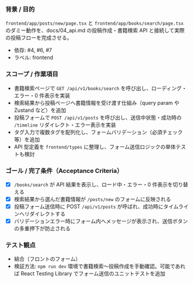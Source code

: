 ### 背景 / 目的
`frontend/app/posts/new/page.tsx` と `frontend/app/books/search/page.tsx` のダミー動作を、docs/04_api.md の投稿作成・書籍検索 API と接続して実際の投稿フローを完成させる。

- 依存: #4, #6, #7
- ラベル: frontend

### スコープ / 作業項目
- 書籍検索ページで `GET /api/v1/books/search` を呼び出し、ローディング・エラー・0 件表示を実装
- 検索結果から投稿ページへ書籍情報を受け渡す仕組み（query param や Zustand など）を追加
- 投稿フォームで `POST /api/v1/posts` を呼び出し、送信中状態・成功時の `/timeline` リダイレクト・エラー表示を実装
- タグ入力で複数タグを配列化し、フォームバリデーション（必須チェック等）を追加
- API 型定義を `frontend/types` に整理し、フォーム送信ロジックの単体テストも検討

### ゴール / 完了条件（Acceptance Criteria）
- [x] `/books/search` が API 結果を表示し、ロード中・エラー・0 件表示を切り替える
- [x] 検索結果から選んだ書籍情報が `/posts/new` のフォームに反映される
- [x] 投稿フォーム送信時に POST `/api/v1/posts` が呼ばれ、成功時にタイムラインへリダイレクトする
- [x] バリデーションエラー時にフォーム内へメッセージが表示され、送信ボタンの多重押下が防止される

### テスト観点
- 結合（フロントのフォーム）
- 検証方法: `npm run dev` 環境で書籍検索〜投稿作成を手動確認。可能であれば React Testing Library でフォーム送信のユニットテストを追加
